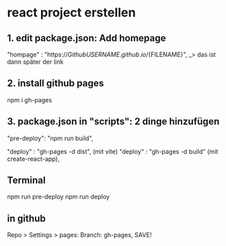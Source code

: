 # react project erstellen
## 1. edit package.json: Add homepage 
"hompage" : "https://${Github USERNAME}.github.io/${FILENAME}",
_> das ist dann später der link

## 2. install github pages 
npm i gh-pages 

## 3. package.json in "scripts": 2 dinge hinzufügen
"pre-deploy": "npm run build",

 "deploy" : "gh-pages -d dist", (mit vite)
 "deploy" : "gh-pages -d build" (mit create-react-app),


## Terminal
npm run pre-deploy
npm run deploy 

## in github

Repo > Settings > pages:
Branch: gh-pages, SAVE!